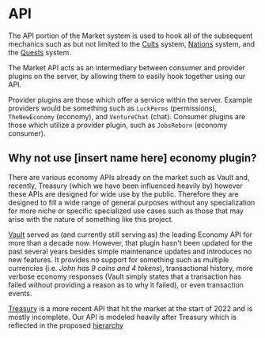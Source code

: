 # API
The API portion of the Market system is used to hook all of the subsequent mechanics such as but not limited to the [Cults](../cults.md) system, [Nations](../nodes.md) system, and the [Quests](../quests.md) system.   

The Market API acts as an intermediary between consumer and provider plugins on the server, by allowing them to easily hook together using our API.

Provider plugins are those which offer a service within the server. Example providers would be something such as `LuckPerms` (permissions), `TheNewEconomy` (economy), and `VentureChat` (chat). Consumer plugins are those which utilize a provider plugin, such as `JobsReborn` (economy consumer).

## Why not use [insert name here] economy plugin?
There are various economy APIs already on the market such as Vault and, recently, Treasury (which we have been influenced heavily by) however these APIs are designed for wide use by the public. Therefore they are designed to fill a wide range of general purposes without any specialization for more niche or specific specialized use cases such as those that may arise with the nature of something like this project.   

[Vault](https://github.com/MilkBowl/VaultAPI) served as (and currently still serving as) the leading Economy API for more than a decade now. However, that plugin hasn't been updated for the past several years besides simple maintenance updates and introduces no new features. It provides no support for something such as multiple currencies (i.e. *John has 9 coins and 4 tokens*), transactional history, more verbose economy responses (Vault simply states that a transaction has failed without providing a reason as to why it failed), or even transaction events.

[Treasury](https://github.com/ArcanePlugins/Treasury/wiki/About-Treasury) is a more recent API that hit the market at the start of 2022 and is mostly incomplete. Our API is modeled heavily after Treasury which is reflected in the proposed [hierarchy](api/hierarchy.md) 